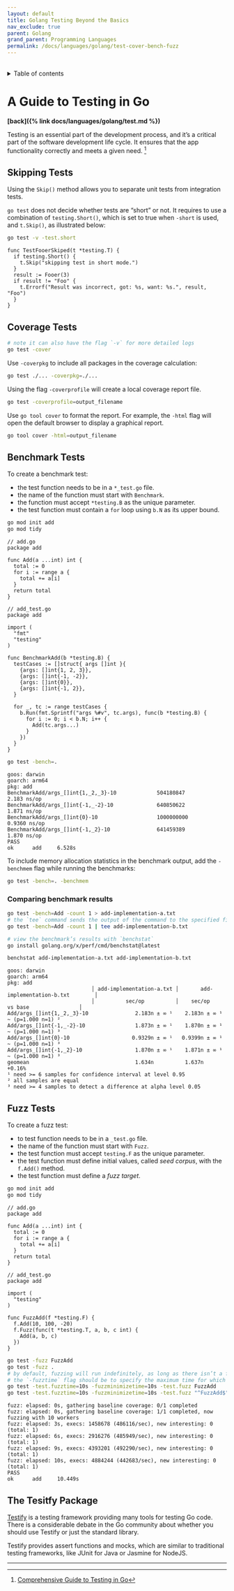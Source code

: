```yaml
---
layout: default
title: Golang Testing Beyond the Basics
nav_exclude: true
parent: Golang
grand_parent: Programming Languages
permalink: /docs/languages/golang/test-cover-bench-fuzz
---
```


<br/>
<details markdown="block">
  <summary>
    Table of contents
  </summary>
  {: .text-delta }
1. TOC
{:toc}
</details>

# A Guide to Testing in Go

__[back]({% link docs/languages/golang/test.md %})__
<br/>

Testing is an essential part of the development process, and it’s a critical part of the software development life cycle. It ensures that the app functionality correctly and meets a given need. [^1]

## Skipping Tests

Using the `Skip()` method allows you to separate unit tests from integration tests. 

`go test` does not decide whether tests are “short” or not. It requires to use a combination of `testing.Short()`, which is set to true when `-short` is used, and `t.Skip()`, as illustrated below:

```sh
go test -v -test.short
```

```golang
func TestFooerSkiped(t *testing.T) {
  if testing.Short() {
    t.Skip("skipping test in short mode.")
  }
  result := Fooer(3)
  if result != "Foo" {
    t.Errorf("Result was incorrect, got: %s, want: %s.", result, "Foo")
  }
}
```

## Coverage Tests

```sh
# note it can also have the flag `-v` for more detailed logs
go test -cover
```

Use `-coverpkg` to include all packages in the coverage calculation:

```sh
go test ./... -coverpkg=./...
```

Using the flag `-coverprofile` will create a local coverage report file. 

```sh
go test -coverprofile=output_filename
```

Use `go tool cover` to format the report. For example, the `-html` flag will open the default browser to display a graphical report.

```sh
go tool cover -html=output_filename
```

## Benchmark Tests

To create a benchmark test:

- the test function needs to be in a `*_test.go` file.
- the name of the function must start with `Benchmark`.
- the function must accept `*testing.B` as the unique parameter.
- the test function must contain a `for` loop using `b.N` as its upper bound.

```sh
go mod init add
go mod tidy
```

```golang
// add.go
package add

func Add(a ...int) int {
  total := 0
  for i := range a {
    total += a[i]
  }
  return total
}
```

```golang
// add_test.go
package add

import (
  "fmt"
  "testing"
)

func BenchmarkAdd(b *testing.B) {
  testCases := []struct{ args []int }{
    {args: []int{1, 2, 3}},
    {args: []int{-1, -2}},
    {args: []int{0}},
    {args: []int{-1, 2}},
  }

  for _, tc := range testCases {
    b.Run(fmt.Sprintf("args %#v", tc.args), func(b *testing.B) {
      for i := 0; i < b.N; i++ {
        Add(tc.args...)
      }
    })
  }
}
```

```sh
go test -bench=.
```

```
goos: darwin
goarch: arm64
pkg: add
BenchmarkAdd/args_[]int{1,_2,_3}-10             504180847                2.183 ns/op
BenchmarkAdd/args_[]int{-1,_-2}-10              640850622                1.871 ns/op
BenchmarkAdd/args_[]int{0}-10                   1000000000               0.9360 ns/op
BenchmarkAdd/args_[]int{-1,_2}-10               641459389                1.870 ns/op
PASS
ok      add     6.528s
```

To include memory allocation statistics in the benchmark output, add the `-benchmem` flag while running the benchmarks:

```sh
go test -bench=. -benchmem
```

### Comparing benchmark results

```sh
go test -bench=Add -count 1 > add-implementation-a.txt
# the `tee` command sends the output of the command to the specified file and prints it to the standard output
go test -bench=Add -count 1 | tee add-implementation-b.txt

# view the benchmark’s results with `benchstat`
go install golang.org/x/perf/cmd/benchstat@latest

benchstat add-implementation-a.txt add-implementation-b.txt
```

```
goos: darwin
goarch: arm64
pkg: add
                           │ add-implementation-a.txt │       add-implementation-b.txt        │
                           │          sec/op          │    sec/op      vs base                │
Add/args_[]int{1,_2,_3}-10               2.183n ± ∞ ¹    2.183n ± ∞ ¹       ~ (p=1.000 n=1) ²
Add/args_[]int{-1,_-2}-10                1.873n ± ∞ ¹    1.870n ± ∞ ¹       ~ (p=1.000 n=1) ³
Add/args_[]int{0}-10                    0.9329n ± ∞ ¹   0.9399n ± ∞ ¹       ~ (p=1.000 n=1) ³
Add/args_[]int{-1,_2}-10                 1.870n ± ∞ ¹    1.871n ± ∞ ¹       ~ (p=1.000 n=1) ³
geomean                                  1.634n          1.637n        +0.16%
¹ need >= 6 samples for confidence interval at level 0.95
² all samples are equal
³ need >= 4 samples to detect a difference at alpha level 0.05
```

## Fuzz Tests

To create a fuzz test:

- to test function needs to be in a `_test.go` file.
- the name of the function must start with `Fuzz`.
- the test function must accept `testing.F` as the unique parameter.
- the test function must define initial values, called _seed corpus_, with the `f.Add()` method.
- the test function must define a _fuzz target_.

```sh
go mod init add
go mod tidy
```

```golang
// add.go
package add

func Add(a ...int) int {
  total := 0
  for i := range a {
    total += a[i]
  }
  return total
}
```

```
// add_test.go
package add

import (
  "testing"
)

func FuzzAdd(f *testing.F) {
  f.Add(10, 100, -20)
  f.Fuzz(func(t *testing.T, a, b, c int) {
    Add(a, b, c)
  })
}
```

```sh
go test -fuzz FuzzAdd
go test -fuzz .
# by default, fuzzing will run indefinitely, as long as there isn’t a failure
# the `-fuzztime` flag should be to specify the maximum time for which fuzzing should run.
go test -test.fuzztime=10s -fuzzminimizetime=10s -test.fuzz FuzzAdd
go test -test.fuzztime=10s -fuzzminimizetime=10s -test.fuzz "^FuzzAdd$"
```

```
fuzz: elapsed: 0s, gathering baseline coverage: 0/1 completed
fuzz: elapsed: 0s, gathering baseline coverage: 1/1 completed, now fuzzing with 10 workers
fuzz: elapsed: 3s, execs: 1458678 (486116/sec), new interesting: 0 (total: 1)
fuzz: elapsed: 6s, execs: 2916276 (485949/sec), new interesting: 0 (total: 1)
fuzz: elapsed: 9s, execs: 4393201 (492290/sec), new interesting: 0 (total: 1)
fuzz: elapsed: 10s, execs: 4884244 (442683/sec), new interesting: 0 (total: 1)
PASS
ok      add     10.449s
```

## The Tesitfy Package

[Testify](https://github.com/stretchr/testify) is a testing framework providing many tools for testing Go code. There is a considerable debate in the Go community about whether you should use Testify or just the standard library.

Testify provides assert functions and mocks, which are similar to traditional testing frameworks, like JUnit for Java or Jasmine for NodeJS.

----

[^1]: [Comprehensive Guide to Testing in Go](https://blog.jetbrains.com/go/2022/11/22/comprehensive-guide-to-testing-in-go/)
